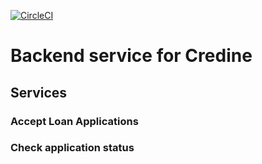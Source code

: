 [![CircleCI](https://circleci.com/gh/credine/backend.svg?style=svg)](https://app.circleci.com/pipelines/github/credine/backend)

# Backend service for Credine
## Services

### Accept Loan Applications
### Check application status


